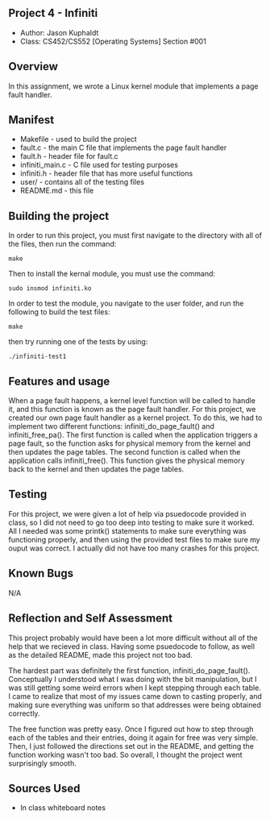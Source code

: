 ## Project 4 - Infiniti

* Author: Jason Kuphaldt
* Class: CS452/CS552 [Operating Systems] Section #001

## Overview

In this assignment, we wrote a Linux kernel module that implements a page fault 
handler.

## Manifest

* Makefile - used to build the project
* fault.c - the main C file that implements the page fault handler
* fault.h - header file for fault.c
* infiniti_main.c - C file used for testing purposes
* infiniti.h - header file that has more useful functions
* user/ - contains all of the testing files
* README.md - this file

## Building the project

In order to run this project, you must first navigate to the directory with 
all of the files, then run the command:

```
make
```
Then to install the kernal module, you must use the command:

```
sudo insmod infiniti.ko
```


In order to test the module, you navigate to the user folder, and run the 
following to build the test files:

```
make
```
then try running one of the tests by using:

```
./infiniti-test1
```

## Features and usage

When a page fault happens, a kernel level function will be called to handle it, 
and this function is known as the page fault handler. For this project, we
created our own page fault handler as a kernel project. To do this, we had to
implement two different functions: infiniti_do_page_fault() and infiniti_free_pa().
The first function is called when the application triggers a page fault, so
the function asks for physical memory from the kernel and then updates the page
tables. The second function is called when the application calls infiniti_free().
This function gives the physical memory back to the kernel and then updates
the page tables.

## Testing

For this project, we were given a lot of help via psuedocode provided in class, so 
I did not need to go too deep into testing to make sure it worked. All I needed
was some printk() statements to make sure everything was functioning properly, and
then using the provided test files to make sure my ouput was correct. I actually
did not have too many crashes for this project.

## Known Bugs

N/A

## Reflection and Self Assessment

This project probably would have been a lot more difficult without all of the
help that we recieved in class. Having some psuedocode to follow, as well as
the detailed README, made this project not too bad.

The hardest part was definitely the first function, infiniti_do_page_fault().
Conceptually I understood what I was doing with the bit manipulation, but I
was still getting some weird errors when I kept stepping through each table.
I came to realize that most of my issues came down to casting properly, and
making sure everything was uniform so that addresses were being obtained
correctly.

The free function was pretty easy. Once I figured out how to step through each
of the tables and their entries, doing it again for free was very simple.
Then, I just followed the directions set out in the README, and getting the
function working wasn't too bad. So overall, I thought the project went
surprisingly smooth.

## Sources Used

* In class whiteboard notes